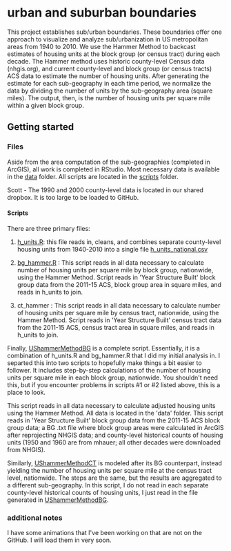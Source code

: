 # urban and suburban boundaries

This project establishes sub/urban boundaries. These boundaries offer one approach to visualize and analyze sub/urbanization in US metropolitan areas from 1940 to 2010. We use the Hammer Method to backcast estimates of housing units at the block group (or census tract) during each decade. The Hammer method uses historic county-level Census data (nhgis.org), and current county-level and block group (or census tracts) ACS data to estimate the number of housing units. After generating the estimate for each sub-geography in each time period, we normalize the data by dividing the number of units by the sub-geography area (square miles). The output, then, is the number of housing units per square mile within a given block group.

## Getting started

### Files 
Aside from the area computation of the sub-geographies (completed in ArcGIS), all work is completed in RStudio. Most necessary data is available in the [data](data) folder. All scripts are located in the [scripts](scripts) folder.

Scott - The 1990 and 2000 county-level data is located in our shared dropbox. It is too large to be loaded to GitHub.

#### Scripts
There are three primary files:
1. [h_units.R](scripts/h_units.R): this file reads in, cleans, and combines separate county-level housing units from 1940-2010 into a single file [h_units_national.csv](data/h_units_national.csv)

2. [bg_hammer.R](scripts/bg_hammer.R) : This script reads in all data necessary to calculate number of housing units per square mile by block group, nationwide, using the Hammer Method.  Script reads in 'Year Structure Built' block group data from the 2011-15 ACS, block group area in square miles, and reads in h_units to join. 

3. ct_hammer : This script reads in all data necessary to calculate number of housing units per square mile by census tract, nationwide, using the Hammer Method.  Script reads in 'Year Structure Built' census tract data from the 2011-15 ACS, census tract area in square miles, and reads in h_units to join. 

Finally, [UShammerMethodBG](scripts/UShammerMethodBG.R) is a complete script. Essentially, it is a combination of h_units.R and bg_hammer.R that I did my initial analysis in. I separted this into two scripts to hopefully make things a bit easier to follower. It includes step-by-step calculations of the number of housing units per square mile in each block group, nationwide. You shouldn't need this, but if you encounter problems in scripts #1 or #2 listed above, this is a place to look.

This script reads in all data necessary to calculate adjusted housing units using the Hammer Method. All data is located in the 'data' folder. This script reads in 'Year Structure Built' block group data from the 2011-15 ACS block group data; a BG .txt file where block group areas were calculated in ArcGIS after reprojecting NHGIS data; and county-level historical counts of housing units (1950 and 1960 are from mhauer; all other decades were downloaded from NHGIS). 

Similarly, [UShammerMethodCT](scripts/UShammerCT.R) is modeled after its BG counterpart, instead yielding the number of housing units per square mile at the census tract level, nationwide. The steps are the same, but the results are aggregated to a different sub-geography. In this script, I do not read in each separate county-level historical counts of housing units, I just read in the file generated in [UShammerMethodBG](scripts/UShammerMethodBG.R). 


### additional notes
I have some animations that I've been working on that are not on the GitHub. I will load them in very soon.